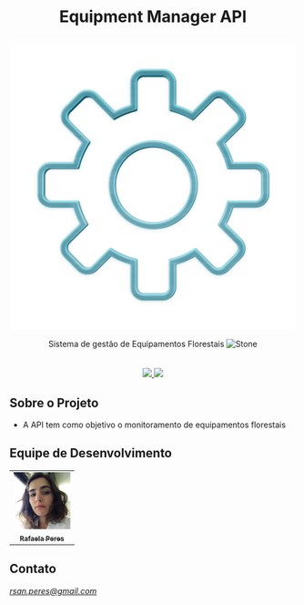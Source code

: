 ﻿<p align="center"><h1 align="center">
  Equipment Manager API</p> 
</h1 ><p align="center">
  <img src="./transparent-gear-icon-cogwheel-outline-icon-office-icon-5fd5a29230fd19.0306263816078363062007.png" />
</p>
<p align="center">
Sistema de gestão de Equipamentos Florestais 
<img src="https://i.pinimg.com/favicons/770cd3d8b69a4fb5301f8634f566e847208902cd34ff423e95b7aedb.png" alt="Stone" width="20" height="20">
<br/>

<br>
<br>

<a href="https://dotnet.microsoft.com/download">
<img src="https://img.shields.io/badge/.NET%20Core-v6-blueviolet">
</a>
<a href="https://dotnet.microsoft.com/download">
<img src="https://img.shields.io/badge/Docker%20-🐳-green">
</a>

## Sobre o Projeto
- A API tem como objetivo o monitoramento de equipamentos florestais

## Equipe de Desenvolvimento
<table>
  <tr>
    <td align="center"><a href="https://github.com/rsanPeres"><img src="./62906605.jfif" width="100px;" alt="" title="Rafaela Peres 🌟"/><br /><sub><b>Rafaela Peres</b></sub></a></td>
    </tr>
</table>

## Contato
*rsan.peres@gmail.com*